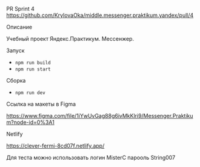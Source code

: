 PR Sprint 4 https://github.com/KrylovaOka/middle.messenger.praktikum.yandex/pull/4

Описание

Учебный проект Яндекс.Практикум. 
Мессенжер.

Запуск

- `npm run build`
- `npm run start`

Сборка

- `npm run dev`

Ссылка на макеты в Figma

https://www.figma.com/file/1iYwUvGag88g6ivMkKlri9/Messenger.Praktikum?node-id=0%3A1

Netlify

https://clever-fermi-8cd07f.netlify.app/

Для теста можно использовать 
логин MisterC
парооль String007
